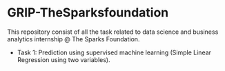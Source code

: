 # GRIP-TheSparksfoundation
This repository consist of all the task related to data science and business analytics internship @ The Sparks Foundation.

 - Task 1: Prediction using supervised machine learning (Simple Linear Regression using two variables).

